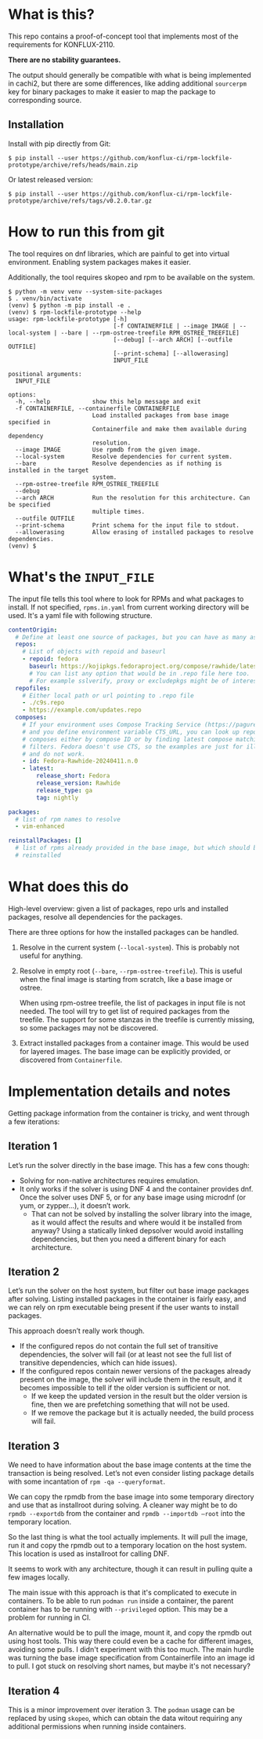 # What is this?

This repo contains a proof-of-concept tool that implements most of the
requirements for KONFLUX-2110.

**There are no stability guarantees.**

The output should generally be compatible with what is being implemented in
cachi2, but there are some differences, like adding additional `sourcerpm` key
for binary packages to make it easier to map the package to corresponding
source.

## Installation

Install with pip directly from Git:

```
$ pip install --user https://github.com/konflux-ci/rpm-lockfile-prototype/archive/refs/heads/main.zip
```

Or latest released version:

```
$ pip install --user https://github.com/konflux-ci/rpm-lockfile-prototype/archive/refs/tags/v0.2.0.tar.gz
```


# How to run this from git

The tool requires on dnf libraries, which are painful to get into virtual
environment. Enabling system packages makes it easier.

Additionally, the tool requires skopeo and rpm to be available on the system.

```
$ python -m venv venv --system-site-packages
$ . venv/bin/activate
(venv) $ python -m pip install -e .
(venv) $ rpm-lockfile-prototype --help
usage: rpm-lockfile-prototype [-h]
                              [-f CONTAINERFILE | --image IMAGE | --local-system | --bare | --rpm-ostree-treefile RPM_OSTREE_TREEFILE]
                              [--debug] [--arch ARCH] [--outfile OUTFILE]
                              [--print-schema] [--allowerasing]
                              INPUT_FILE

positional arguments:
  INPUT_FILE

options:
  -h, --help            show this help message and exit
  -f CONTAINERFILE, --containerfile CONTAINERFILE
                        Load installed packages from base image specified in
                        Containerfile and make them available during dependency
                        resolution.
  --image IMAGE         Use rpmdb from the given image.
  --local-system        Resolve dependencies for current system.
  --bare                Resolve dependencies as if nothing is installed in the target
                        system.
  --rpm-ostree-treefile RPM_OSTREE_TREEFILE
  --debug
  --arch ARCH           Run the resolution for this architecture. Can be specified
                        multiple times.
  --outfile OUTFILE
  --print-schema        Print schema for the input file to stdout.
  --allowerasing        Allow erasing of installed packages to resolve dependencies.
(venv) $
```

# What's the `INPUT_FILE`

The input file tells this tool where to look for RPMs and what packages to
install. If not specified, `rpms.in.yaml` from current working directory will
be used. It's a yaml file with following structure.

```yaml
contentOrigin:
  # Define at least one source of packages, but you can have as many as you want.
  repos:
    # List of objects with repoid and baseurl
    - repoid: fedora
      baseurl: https://kojipkgs.fedoraproject.org/compose/rawhide/latest-Fedora-Rawhide/compose/Everything/$basearch/os/
      # You can list any option that would be in .repo file here too.
      # For example sslverify, proxy or excludepkgs might be of interest
  repofiles:
    # Either local path or url pointing to .repo file
    - ./c9s.repo
    - https://example.com/updates.repo
  composes:
    # If your environment uses Compose Tracking Service (https://pagure.io/cts/)
    # and you define environment variable CTS_URL, you can look up repos from
    # composes either by compose ID or by finding latest compose matching some
    # filters. Fedora doesn't use CTS, so the examples are just for illustration
    # and do not work.
    - id: Fedora-Rawhide-20240411.n.0
    - latest:
        release_short: Fedora
        release_version: Rawhide
        release_type: ga
        tag: nightly

packages:
  # list of rpm names to resolve
  - vim-enhanced

reinstallPackages: []
  # list of rpms already provided in the base image, but which should be
  # reinstalled
```

# What does this do

High-level overview: given a list of packages, repo urls and installed
packages, resolve all dependencies for the packages.

There are three options for how the installed packages can be handled.

1. Resolve in the current system (`--local-system`). This is probably not
   useful for anything.

2. Resolve in empty root (`--bare`, `--rpm-ostree-treefile`). This is useful
   when the final image is starting from scratch, like a base image or ostree.

   When using rpm-ostree treefile, the list of packages in input file is not
   needed. The tool will try to get list of required packages from the
   treefile. The support for some stanzas in the treefile is currently missing,
   so some packages may not be discovered.

3. Extract installed packages from a container image. This would be used for
   layered images. The base image can be explicitly provided, or discovered
   from `Containerfile`.


# Implementation details and notes

Getting package information from the container is tricky, and went through a
few iterations:

## Iteration 1
Let’s run the solver directly in the base image. This has a few cons though:

* Solving for non-native architectures requires emulation.
* It only works if the solver is using DNF 4 and the container provides dnf.
  Once the solver uses DNF 5, or for any base image using microdnf (or yum, or
  zypper…), it doesn’t work.
  * That can not be solved by installing the solver library into the image, as
    it would affect the results and where would it be installed from anyway?
    Using a statically linked depsolver would avoid installing dependencies,
    but then you need a different binary for each architecture.

## Iteration 2

Let’s run the solver on the host system, but filter out base image packages
after solving. Listing installed packages in the container is fairly easy, and
we can rely on rpm executable being present if the user wants to install
packages.

This approach doesn’t really work though.

* If the configured repos do not contain the full set of transitive
  dependencies, the solver will fail (or at least not see the full list of
  transitive dependencies, which can hide issues).
* If the configured repos contain newer versions of the packages already
  present on the image, the solver will include them in the result, and it
  becomes impossible to tell if the older version is sufficient or not.
  * If we keep the updated version in the result but the older version is fine,
    then we are prefetching something that will not be used.
  * If we remove the package but it is actually needed, the build process will
    fail.

## Iteration 3

We need to have information about the base image contents at the time the
transaction is being resolved. Let’s not even consider listing package details
with some incantation of `rpm -qa --queryformat`.

We can copy the rpmdb from the base image into some temporary directory and use
that as installroot during solving. A cleaner way might be to do `rpmdb
--exportdb` from the container and `rpmdb --importdb –root` into the temporary
location.

So the last thing is what the tool actually implements. It will pull the image,
run it and copy the rpmdb out to a temporary location on the host system. This
location is used as installroot for calling DNF.

It seems to work with any architecture, though it can result in pulling quite a
few images locally.

The main issue with this approach is that it's complicated to execute in
containers. To be able to run `podman run` inside a container, the parent
container has to be running with `--privileged` option. This may be a problem
for running in CI.

An alternative would be to pull the image, mount it, and copy the rpmdb out
using host tools. This way there could even be a cache for different images,
avoiding some pulls. I didn't experiment with this too much. The main hurdle
was turning the base image specification from Containerfile into an image id to
pull. I got stuck on resolving short names, but maybe it's not necessary?

## Iteration 4

This is a minor improvement over iteration 3. The `podman` usage can be
replaced by using `skopeo`, which can obtain the data witout requiring any
additional permissions when running inside containers.
